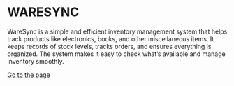 # WARESYNC 
WareSync is a simple and efficient inventory management system that helps track products like electronics, books, and other miscellaneous items. It keeps records of stock levels, tracks orders, and ensures everything is organized. The system makes it easy to check what’s available and manage inventory smoothly.
<!DOCTYPE html>
<html lang="en">
<head>
    <meta charset="UTF-8">
    <meta name="viewport" content="width=device-width, initial-scale=1.0">
</head>
<body>
    <a href="http://waresync.great-site.net">Go to the page</a>
</body>
</html>

